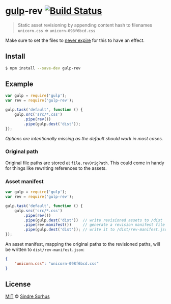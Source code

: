 # [gulp](https://github.com/wearefractal/gulp)-rev [![Build Status](https://travis-ci.org/sindresorhus/gulp-rev.png?branch=master)](https://travis-ci.org/sindresorhus/gulp-rev)

> Static asset revisioning by appending content hash to filenames  
`unicorn.css` => `unicorn-098f6bcd.css`

Make sure to set the files to [never expire](http://developer.yahoo.com/performance/rules.html#expires) for this to have an effect.


## Install

```bash
$ npm install --save-dev gulp-rev
```


## Example

```js
var gulp = require('gulp');
var rev = require('gulp-rev');

gulp.task('default', function () {
	gulp.src('src/*.css')
		.pipe(rev())
		.pipe(gulp.dest('dist'));
});
```

*Options are intentionally missing as the default should work in most cases.*


### Original path

Original file paths are stored at `file.revOrigPath`. This could come in handy for things like rewriting references to the assets.


### Asset manifest

```js
var gulp = require('gulp');
var rev = require('gulp-rev');

gulp.task('default', function () {
	gulp.src('src/*.css')
		.pipe(rev())
		.pipe(gulp.dest('dist'))  // write revisioned assets to /dist
		.pipe(rev.manifest())     // generate a revision manifest file
		.pipe(gulp.dest('dist')); // write it to /dist/rev-manifest.json
});
```

An asset manifest, mapping the original paths to the revisioned paths, will be written to `dist/rev-manifest.json`:

```json
{
	"unicorn.css": "unicorn-098f6bcd.css"
}
```


## License

[MIT](http://opensource.org/licenses/MIT) © [Sindre Sorhus](http://sindresorhus.com)
